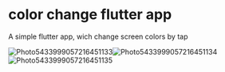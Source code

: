 # color change flutter app

A simple flutter app, wich change screen colors by tap

<img src="https://picua.org/images/2020/06/20/595f5e7de20fa5ee081ff9c48050c983.jpg" alt="Photo5433999057216451133" border="0"><img src="https://picua.org/images/2020/06/20/9a1f0fd01857be860d6dc691e85278ea.jpg" alt="Photo5433999057216451134" border="0"><img src="https://picua.org/images/2020/06/20/e30a38ec1efb7328a53ea4f16a7625c1.jpg" alt="Photo5433999057216451135" border="0">
